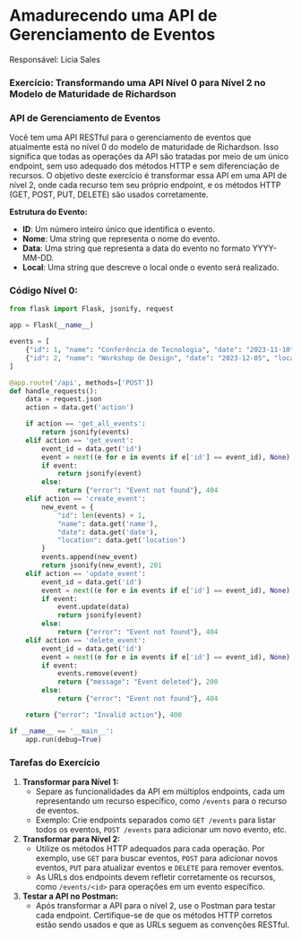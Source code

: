 # Amadurecendo uma API de Gerenciamento de Eventos

Responsável: Licia Sales

### **Exercício: Transformando uma API Nível 0 para Nível 2 no Modelo de Maturidade de Richardson**

### **API de Gerenciamento de Eventos**

Você tem uma API RESTful para o gerenciamento de eventos que atualmente está no nível 0 do modelo de maturidade de Richardson. Isso significa que todas as operações da API são tratadas por meio de um único endpoint, sem uso adequado dos métodos HTTP e sem diferenciação de recursos. O objetivo deste exercício é transformar essa API em uma API de nível 2, onde cada recurso tem seu próprio endpoint, e os métodos HTTP (GET, POST, PUT, DELETE) são usados corretamente.

**Estrutura do Evento:**

- **ID**: Um número inteiro único que identifica o evento.
- **Nome**: Uma string que representa o nome do evento.
- **Data**: Uma string que representa a data do evento no formato YYYY-MM-DD.
- **Local**: Uma string que descreve o local onde o evento será realizado.

### **Código Nível 0:**

```python
from flask import Flask, jsonify, request

app = Flask(__name__)

events = [
    {"id": 1, "name": "Conferência de Tecnologia", "date": "2023-11-10", "location": "Centro de Convenções"},
    {"id": 2, "name": "Workshop de Design", "date": "2023-12-05", "location": "Sala de Conferências A"},
]

@app.route('/api', methods=['POST'])
def handle_requests():
    data = request.json
    action = data.get('action')

    if action == 'get_all_events':
        return jsonify(events)
    elif action == 'get_event':
        event_id = data.get('id')
        event = next((e for e in events if e['id'] == event_id), None)
        if event:
            return jsonify(event)
        else:
            return {"error": "Event not found"}, 404
    elif action == 'create_event':
        new_event = {
            "id": len(events) + 1,
            "name": data.get('name'),
            "date": data.get('date'),
            "location": data.get('location')
        }
        events.append(new_event)
        return jsonify(new_event), 201
    elif action == 'update_event':
        event_id = data.get('id')
        event = next((e for e in events if e['id'] == event_id), None)
        if event:
            event.update(data)
            return jsonify(event)
        else:
            return {"error": "Event not found"}, 404
    elif action == 'delete_event':
        event_id = data.get('id')
        event = next((e for e in events if e['id'] == event_id), None)
        if event:
            events.remove(event)
            return {"message": "Event deleted"}, 200
        else:
            return {"error": "Event not found"}, 404

    return {"error": "Invalid action"}, 400

if __name__ == '__main__':
    app.run(debug=True)

```

### **Tarefas do Exercício**

1. **Transformar para Nível 1:**
    - Separe as funcionalidades da API em múltiplos endpoints, cada um representando um recurso específico, como `/events` para o recurso de eventos.
    - Exemplo: Crie endpoints separados como `GET /events` para listar todos os eventos, `POST /events` para adicionar um novo evento, etc.
2. **Transformar para Nível 2:**
    - Utilize os métodos HTTP adequados para cada operação. Por exemplo, use `GET` para buscar eventos, `POST` para adicionar novos eventos, `PUT` para atualizar eventos e `DELETE` para remover eventos.
    - As URLs dos endpoints devem refletir corretamente os recursos, como `/events/<id>` para operações em um evento específico.
3. **Testar a API no Postman:**
    - Após transformar a API para o nível 2, use o Postman para testar cada endpoint. Certifique-se de que os métodos HTTP corretos estão sendo usados e que as URLs seguem as convenções RESTful.
